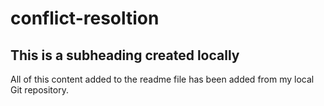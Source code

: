 # conflict-resoltion

## This is a subheading created locally

All of this content added to the readme file has been added from my local Git repository.
